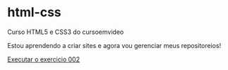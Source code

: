 # html-css
 Curso HTML5 e CSS3  do cursoemvideo

Estou aprendendo a criar sites e agora vou gerenciar meus repositoreios!

<a href="https://germanomanoel.github.io/html-css/html-css/ex002/exercicio02.html" target="_blank"> Executar o exercicio 002 </a>
